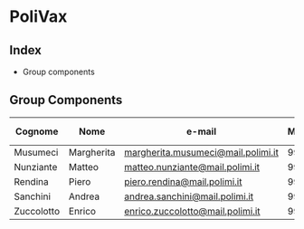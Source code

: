 # PoliVax

## Index

- Group components

## Group Components

| Cognome    | Nome       | e-mail                             | Matricola | Codice Persona |
|------------|------------|------------------------------------|-----------|----------------|
| Musumeci   | Margherita | margherita.musumeci@mail.polimi.it | 991549    | 10600069       |
| Nunziante  | Matteo     | matteo.nunziante@mail.polimi.it    | 992518    | 10670132       |
| Rendina    | Piero      | piero.rendina@mail.polimi.it       | 991437    | 10629696       |
| Sanchini   | Andrea     | andrea.sanchini@mail.polimi.it     | 992072    | 10675541       |
| Zuccolotto | Enrico     | enrico.zuccolotto@mail.polimi.it   | 993209    | 10666354       |